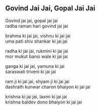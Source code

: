 ## Govind Jai Jai, Gopal Jai Jai


Govind jai jai, gopal jai jai  
radha raman hari govind jai jai

brahma ki jai jai, vishnu ki jai jai  
uma pati shiv shankar ki jai jai

radha ki jai jai, rukmini ki jai jai  
mor mukut bansi wale ki jai jai

ganga ki jai jai, yamuna ki jai  
saraswati triveni ki jai jai

ram ji ki jai jai, shyam ji ki jai jai  
dashrath kunwar charon bhaiyon ki jai jai

krishna ki jai jai, laxmi ki jai jai  
krishna baldev dono bhaiyon ki jai jai

